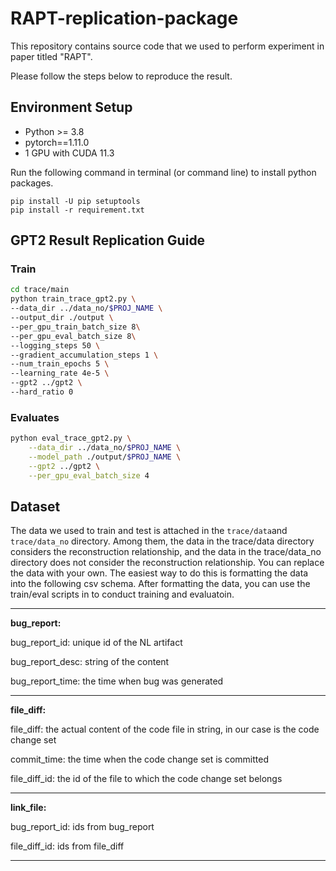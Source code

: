 # RAPT-replication-package

This repository contains source code that we used to perform experiment in paper titled "RAPT".

Please follow the steps below to reproduce the result.

## Environment Setup

* Python >= 3.8 
* pytorch==1.11.0
* 1 GPU with CUDA 11.3

Run the following command in terminal (or command line) to install python packages.

```
pip install -U pip setuptools 
pip install -r requirement.txt

```

## GPT2 Result Replication Guide

### Train

```bash
cd trace/main
python train_trace_gpt2.py \
--data_dir ../data_no/$PROJ_NAME \
--output_dir ./output \
--per_gpu_train_batch_size 8\
--per_gpu_eval_batch_size 8\
--logging_steps 50 \
--gradient_accumulation_steps 1 \
--num_train_epochs 5 \
--learning_rate 4e-5 \
--gpt2 ../gpt2 \
--hard_ratio 0

```

### Evaluates

```bash
python eval_trace_gpt2.py \
    --data_dir ../data_no/$PROJ_NAME \
    --model_path ./output/$PROJ_NAME \
    --gpt2 ../gpt2 \
    --per_gpu_eval_batch_size 4 

```

## Dataset

The data we used to train and test is attached in the `trace/data`and `trace/data_no` directory. Among them, the data in the trace/data directory considers the reconstruction relationship, and the data in the trace/data_no directory does not consider the reconstruction relationship. You can replace the data with your own. The easiest way to do this is formatting the data into the following csv schema. After formatting the data, you can use the train/eval scripts in to conduct training and evaluatoin.

---

**bug_report:**

bug_report_id: unique id of the NL artifact

bug_report_desc: string of the content

bug_report_time: the time when bug was generated

---

**file_diff:**

file_diff: the actual content of the code file in string, in our case is the code change set

commit_time: the time when the code change set is committed

file_diff_id: the id of the file to which the code change set belongs

---

**link_file:**

bug_report_id: ids from bug_report

file_diff_id: ids from file_diff

---


